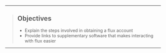 ------------

> ## Objectives
>
> * Explain the steps involved in obtaining a flux account
> * Provide links to supplementary software that makes interacting with flux easier


------------

